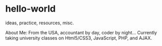 # hello-world
ideas, practice, resources, misc.

About Me:
From the USA, accountant by day, coder by night...
Currently taking university classes on Html5/CSS3, JavaScript, PHP, and AJAX.
